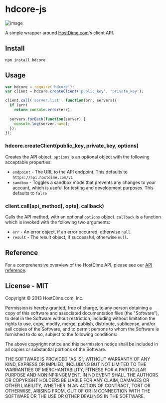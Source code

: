 # hdcore-js

![image](https://travis-ci.org/hostdime/hdcore-js.png)

A simple wrapper around [HostDime.com](http://www.hostdime.com/)'s client API.

## Install

    npm install hdcore

## Usage

~~~js
var hdcore = require('hdcore');
var client = hdcore.createClient('public_key', 'private_key');
~~~

~~~js
client.call('server.list', function(err, servers){
  if (err)
    return console.error(err);
  
  servers.forEach(function(server) {
    console.log(server.name);
  });
});
~~~

### hdcore.createClient(public_key, private_key, options)

Creates the API object. `options` is an optional object with the following acceptable properties:

* `endpoint` - The URL to the API endpoint. This defaults to `https://api.hostdime.com/v1`
* `sandbox` - Toggles a sandbox mode that prevents any changes to your account, which is useful for testing and development purposes. This defaults to `false`


### client.call(api_method[, opts], callback)

Calls the API method, with an optional `options` object. `callback` is a function which is invoked with the following two arguments:

* `err` - An error object, if an error occurred, otherwise `null`.
* `result` - The result object, if successful, otherwise `null`.

    
## Reference

For a comprehensive overview of the HostDime API, please see our [API reference](https://api.hostdime.com/docs/).

## License - MIT

Copyright © 2013 HostDime.com, Inc.

Permission is hereby granted, free of charge, to any person obtaining
a copy of this software and associated documentation files (the
"Software"), to deal in the Software without restriction, including
without limitation the rights to use, copy, modify, merge, publish,
distribute, sublicense, and/or sell copies of the Software, and to
permit persons to whom the Software is furnished to do so, subject to
the following conditions:

The above copyright notice and this permission notice shall be
included in all copies or substantial portions of the Software.

THE SOFTWARE IS PROVIDED "AS IS", WITHOUT WARRANTY OF ANY KIND,
EXPRESS OR IMPLIED, INCLUDING BUT NOT LIMITED TO THE WARRANTIES OF
MERCHANTABILITY, FITNESS FOR A PARTICULAR PURPOSE AND
NONINFRINGEMENT. IN NO EVENT SHALL THE AUTHORS OR COPYRIGHT HOLDERS BE
LIABLE FOR ANY CLAIM, DAMAGES OR OTHER LIABILITY, WHETHER IN AN ACTION
OF CONTRACT, TORT OR OTHERWISE, ARISING FROM, OUT OF OR IN CONNECTION
WITH THE SOFTWARE OR THE USE OR OTHER DEALINGS IN THE SOFTWARE.
